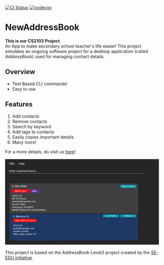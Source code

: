 [![CI Status](https://github.com/AY2122S1-CS2103-T16-3/tp/workflows/Java%20CI/badge.svg)](https://github.com/AY2122S1-CS2103-T16-3/tp/actions)
[![codecov](https://codecov.io/gh/AY2122S1-CS2103-T16-3/tp/branch/master/graph/badge.svg?token=SJLP7B39HS)](https://codecov.io/gh/AY2122S1-CS2103-T16-3/tp)

# NewAddressBook

**This is our CS2103 Project**.<br>
An App to make secondary school teacher's life easier!
This project simulates an ongoing software project for a desktop application (called _AddressBook_) used for managing contact details.

## Overview
* Text Based CLI commands!
* Easy to use

## Features

1. Add contacts
2. Remove contacts
3. Search by keyword
4. Add tags to contacts
5. Easily copies important details
6. Many more!

For a more details, do visit us [here](https://ay2122s1-cs2103-t16-3.github.io/tp/UserGuide.html#quick-start)!

![Ui](docs/images/Ui.png)

This project is based on the AddressBook-Level3 project created by the [SE-EDU initiative](https://se-education.org).
